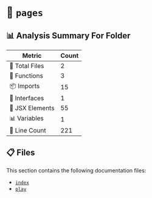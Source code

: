 # 📁 `pages`

## 📊 Analysis Summary For Folder

| Metric | Count |
|--------|-------|
| 📁 Total Files | 2 |
| 🔧 Functions | 3 |
| 📦 Imports | 15 |
| 📐 Interfaces | 1 |
| 💠 JSX Elements | 55 |
| 📊 Variables | 1 |
| 🔢 Line Count | 221 |


## 📋 Files

This section contains the following documentation files:

- [`index`](./index.md)
- [`play`](./play.md)